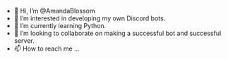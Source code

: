 - 👋 Hi, I’m @AmandaBlossom
- 👀 I’m interested in developing my own Discord bots.
- 🌱 I’m currently learning Python.
- 💞️ I’m looking to collaborate on making a successful bot and successful server.
- 📫 How to reach me ...

<!---
AmandaBlossom/AmandaBlossom is a ✨ special ✨ repository because its `README.md` (this file) appears on your GitHub profile.
You can click the Preview link to take a look at your changes.
--->
